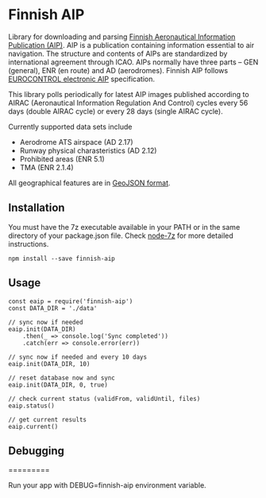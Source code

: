 # Finnish AIP

Library for downloading and parsing [Finnish Aeronautical Information Publication (AIP)](https://ais.fi). AIP is a publication containing information essential to air navigation. The structure and contents of AIPs are standardized by international agreement through ICAO. AIPs normally have three parts – GEN (general), ENR (en route) and AD (aerodromes). Finnish AIP follows [EUROCONTROL electronic AIP](https://www.eurocontrol.int/publications/eaip-specification) specification.

This library polls periodically for latest AIP images published according to AIRAC (Aeronautical Information Regulation And Control) cycles every 56 days (double AIRAC cycle) or every 28 days (single AIRAC cycle).

Currently supported data sets include

- Aerodrome ATS airspace (AD 2.17)
- Runway physical charasteristics (AD 2.12)
- Prohibited areas (ENR 5.1)
- TMA (ENR 2.1.4)

All geographical features are in [GeoJSON format](http://geojson.org/).

## Installation

You must have the 7z executable available in your PATH or in the same directory of your package.json file. Check [node-7z](https://www.npmjs.com/package/node-7z) for more detailed instructions.

    npm install --save finnish-aip

## Usage

    const eaip = require('finnish-aip')
    const DATA_DIR = './data'

    // sync now if needed
    eaip.init(DATA_DIR)
        .then(_ => console.log('Sync completed'))
        .catch(err => console.error(err))

    // sync now if needed and every 10 days
    eaip.init(DATA_DIR, 10)

    // reset database now and sync
    eaip.init(DATA_DIR, 0, true)

    // check current status (validFrom, validUntil, files)
    eaip.status()

    // get current results
    eaip.current()

## Debugging
=========

Run your app with DEBUG=finnish-aip environment variable.